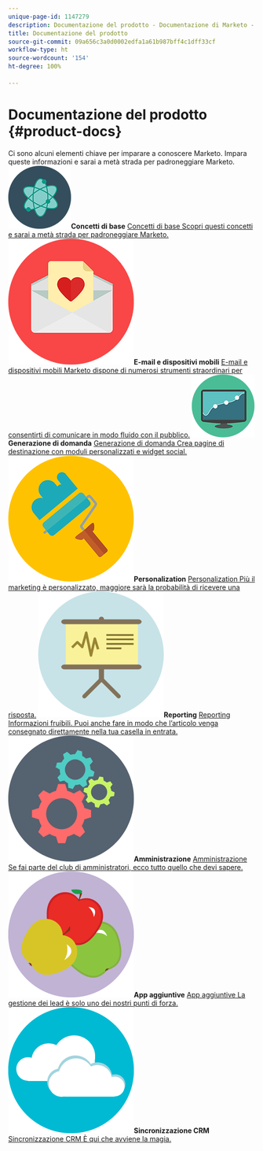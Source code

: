 ```yaml
---
unique-page-id: 1147279
description: Documentazione del prodotto - Documentazione di Marketo - Documentazione del prodotto
title: Documentazione del prodotto
source-git-commit: 09a656c3a0d0002edfa1a61b987bff4c1dff33cf
workflow-type: ht
source-wordcount: '154'
ht-degree: 100%

---
```



# Documentazione del prodotto {#product-docs}

Ci sono alcuni elementi chiave per imparare a conoscere Marketo. Impara queste informazioni e sarai a metà strada per padroneggiare Marketo.
**![Concetti di base](assets/education-science-12.png)Concetti di base** [Concetti di base Scopri questi concetti e sarai a metà strada per padroneggiare Marketo.](product-docs/core-marketo-concepts.md)     **![E-mail e dispositivi mobili](assets/valentine-day-10.png)E-mail e dispositivi mobili** [E-mail e dispositivi mobili Marketo dispone di numerosi strumenti straordinari per consentirti di comunicare in modo fluido con il pubblico.](https://docs.marketo.com/pages/viewpage.action?pageId=557076)     **![Generazione di domanda](assets/seo-04.png)Generazione di domanda** [Generazione di domanda Crea pagine di destinazione con moduli personalizzati e widget social.](product-docs/demand-generation.md)     **![Personalization](assets/graphic-design-tools-19.png)Personalization** [Personalization Più il marketing è personalizzato, maggiore sarà la probabilità di ricevere una risposta.](product-docs/personalization.md)     **![Reporting](assets/office-21.png)Reporting** [Reporting Informazioni fruibili. Puoi anche fare in modo che l’articolo venga consegnato direttamente nella tua casella in entrata.](product-docs/reporting.md)     **![Amministrazione](assets/technology-08.png)Amministrazione** [Amministrazione Se fai parte del club di amministratori, ecco tutto quello che devi sapere.](https://docs.marketo.com/display/DOCS/Administration)     **![App aggiuntive](assets/food-10.png)App aggiuntive** [App aggiuntive La gestione dei lead è solo uno dei nostri punti di forza.](product-docs/additional-apps.md)     **![Sincronizzazione CRM](assets/seo-33.png)Sincronizzazione CRM** [Sincronizzazione CRM È qui che avviene la magia.](product-docs/crm-sync.md)
